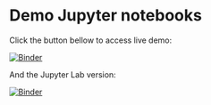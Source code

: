 # Demo Jupyter notebooks

Click the button bellow to access live demo:

[![Binder](https://mybinder.org/badge.svg)](https://mybinder.org/v2/gh/omics-school/jupyter-demo-r/master)

And the Jupyter Lab version:

[![Binder](https://mybinder.org/badge.svg)](https://mybinder.org/v2/gh/omics-school/jupyter-demo-r/master?urlpath=lab)

